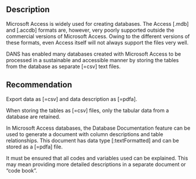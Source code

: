 ## Description

Microsoft Access is widely used for creating databases. The Access
[.mdb] and [.accdb]
formats are, however, very poorly supported outside the commercial
versions of Microsoft Access.
Owing to the different versions of these formats,
even Access itself will not always support the files very well.

DANS has
enabled many databases created with Microsoft Access to be processed in a
sustainable and accessible manner by storing the tables from the database as
separate [=csv] text files.

## Recommendation

Export data as [=csv] and data description as [=pdfa].

When storing the tables as [=csv] files, only the
tabular data from a database are retained.

In Microsoft Access databases, the Database
Documentation feature can be used to generate a document with column
descriptions and table relationships.
This document has data type [:textFormatted]
and can be stored as a [=pdfa] file.

It must be
ensured that all codes and variables used can be explained.
This may mean
providing more detailed descriptions in a separate document or “code book”.
